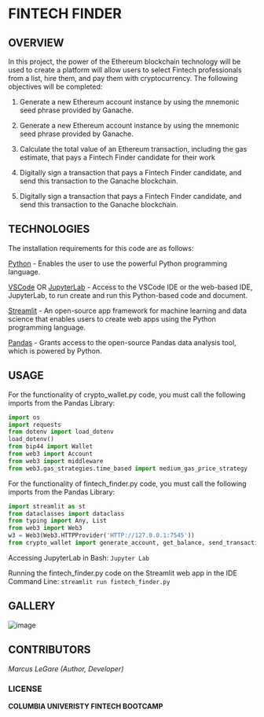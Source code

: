 # FINTECH FINDER

## OVERVIEW
In this project, the power of the Ethereum blockchain technology will be used to create a platform will allow users to select Fintech professionals from a list, hire them, and pay them with cryptocurrency. The following objectives will be completed:

1. Generate a new Ethereum account instance by using the mnemonic seed phrase provided by Ganache.

2. Generate a new Ethereum account instance by using the mnemonic seed phrase provided by Ganache.

3. Calculate the total value of an Ethereum transaction, including the gas estimate, that pays a Fintech Finder candidate for their work

4. Digitally sign a transaction that pays a Fintech Finder candidate, and send this transaction to the Ganache blockchain.

5. Digitally sign a transaction that pays a Fintech Finder candidate, and send this transaction to the Ganache blockchain.


## TECHNOLOGIES

The installation requirements for this code are as follows:

[Python](https://www.python.org/downloads/) - Enables the user to use the powerful Python programming language.

[VSCode](https://code.visualstudio.com/download) OR [JupyterLab](https://jupyter.org/) - Access to the VSCode IDE or the web-based IDE, JupyterLab, to run create and run this Python-based code and document. 

[Streamlit](https://docs.streamlit.io/library/get-started) - An open-source app framework for machine learning and data science that enables users to create web apps using the Python programming language.

[Pandas](https://pandas.pydata.org/) - Grants access to the open-source Pandas data analysis tool, which is powered by Python.


## USAGE

For the functionality of crypto_wallet.py code, you must call the following imports from the Pandas Library:

```python
import os
import requests
from dotenv import load_dotenv
load_dotenv()
from bip44 import Wallet
from web3 import Account
from web3 import middleware
from web3.gas_strategies.time_based import medium_gas_price_strategy
```

For the functionality of fintech_finder.py code, you must call the following imports from the Pandas Library:


```python
import streamlit as st
from dataclasses import dataclass
from typing import Any, List
from web3 import Web3
w3 = Web3(Web3.HTTPProvider('HTTP://127.0.0.1:7545'))
from crypto_wallet import generate_account, get_balance, send_transaction
```

Accessing JupyterLab in Bash: `Jupyter Lab`

Running the fintech_finder.py code on the Streamlit web app in the IDE Command Line: `streamlit run fintech_finder.py`


## GALLERY

![image](https://github.com/MLeGare29/M19_CHALLENGE/assets/127421460/3b664bfa-bb3f-4123-b53a-b548bce6e8fe)


## CONTRIBUTORS

*Marcus LeGare (Author, Developer)*

### LICENSE

**COLUMBIA UNIVERISTY FINTECH BOOTCAMP**
